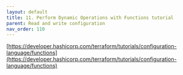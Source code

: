 ```yaml
---
layout: default
title: 11. Perform Dynamic Operations with Functions tutorial
parent: Read and write configuration
nav_order: 110
---
```


[https://developer.hashicorp.com/terraform/tutorials/configuration-language/functions](https://developer.hashicorp.com/terraform/tutorials/configuration-language/functions)